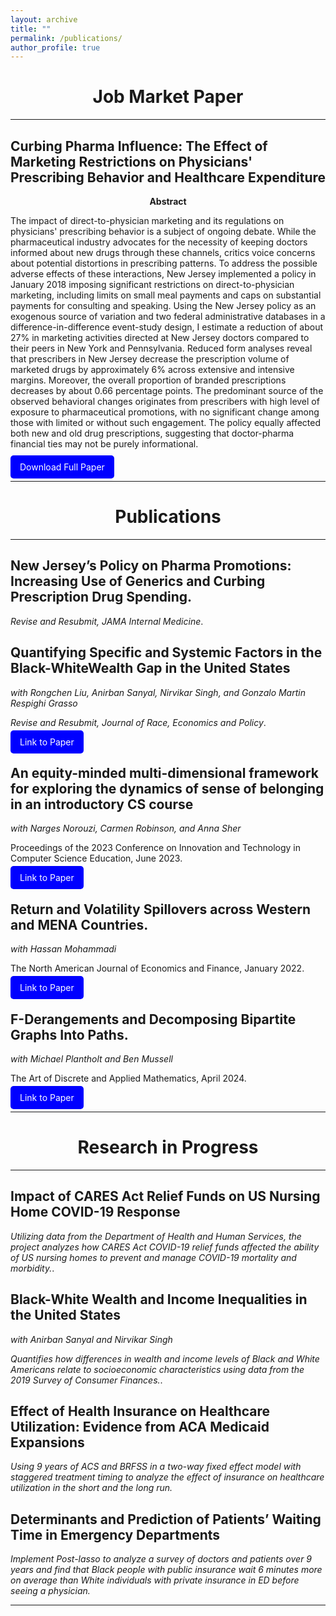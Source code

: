 ```yaml
---
layout: archive
title: ""
permalink: /publications/
author_profile: true
---
```


<div style="text-align: center;">
  <h1><strong>Job Market Paper</strong></h1>
</div>

---

## Curbing Pharma Influence: The Effect of Marketing Restrictions on Physicians' Prescribing Behavior and Healthcare Expenditure

<p style="text-align: center;">
  <strong>Abstract</strong>
</p>

The impact of direct-to-physician marketing and its regulations on physicians' prescribing behavior is a subject of ongoing debate. While the pharmaceutical industry advocates for the necessity of keeping doctors informed about new drugs through these channels, critics voice concerns about potential distortions in prescribing patterns. To address the possible adverse effects of these interactions, New Jersey implemented a policy in January 2018 imposing significant restrictions on direct-to-physician marketing, including limits on small meal payments and caps on substantial payments for consulting and speaking. Using the New Jersey policy as an exogenous source of variation and two federal administrative databases in a difference-in-difference event-study design, I estimate a reduction of about 27% in marketing activities directed at New Jersey doctors compared to their peers in New York and Pennsylvania. Reduced form analyses reveal that prescribers in New Jersey decrease the prescription volume of marketed drugs by approximately 6% across extensive and intensive margins. Moreover, the overall proportion of branded prescriptions decreases by about 0.66 percentage points. The predominant source of the observed behavioral changes originates from prescribers with high level of exposure to pharmaceutical promotions, with no significant change among those with limited or without such engagement. The policy equally affected both new and old drug prescriptions, suggesting that doctor-pharma financial ties may not be purely informational.

<p style="margin-top: 20px;">
  <a href="http://hamidhabibi.com/files/Job_Market_Paper.pdf" style="background-color: blue; color: white; padding: 10px 15px; text-decoration: none; border-radius: 5px;">Download Full Paper</a>
</p>

---

<div style="text-align: center;">
  <h1><strong>Publications</strong></h1>
</div>

---

## New Jersey’s Policy on Pharma Promotions: Increasing Use of Generics and Curbing Prescription Drug Spending.    
*Revise and Resubmit, JAMA Internal Medicine*.

## Quantifying Specific and Systemic Factors in the Black-WhiteWealth Gap in the United States  
*with Rongchen Liu, Anirban Sanyal, Nirvikar Singh, and Gonzalo Martin Respighi Grasso*  

*Revise and Resubmit, Journal of Race, Economics and Policy*.

 <a href="https://dx.doi.org/10.2139/ssrn.3800592" style="background-color: blue; color: white; padding: 10px 15px; text-decoration: none; border-radius: 5px;">Link to Paper</a>


## An equity-minded multi-dimensional framework for exploring the dynamics of sense of belonging in an introductory CS course  
*with Narges Norouzi, Carmen Robinson, and Anna Sher*  

Proceedings of the 2023 Conference on Innovation and Technology in Computer Science Education, June 2023. 

 <a href="https://doi.org/10.1145/3587102.3588780" style="background-color: blue; color: white; padding: 10px 15px; text-decoration: none; border-radius: 5px;">Link to Paper</a>


## Return and Volatility Spillovers across Western and MENA Countries.  
*with Hassan Mohammadi*  

The North American Journal of Economics and Finance, January 2022.

 <a href="https://doi.org/10.1016/j.najef.2022.101642" style="background-color: blue; color: white; padding: 10px 15px; text-decoration: none; border-radius: 5px;">Link to Paper</a>

## F-Derangements and Decomposing Bipartite Graphs Into Paths.  
*with Michael Plantholt and Ben Mussell*  

The Art of Discrete and Applied Mathematics, April 2024.

 <a href="https://doi.org/10.26493/2590-9770.1576.a47" style="background-color: blue; color: white; padding: 10px 15px; text-decoration: none; border-radius: 5px;">Link to Paper</a>

---

<div style="text-align: center;">
  <h1><strong>Research in Progress</strong></h1>
</div>

---

## Impact of CARES Act Relief Funds on US Nursing Home COVID-19 Response    
*Utilizing data from the Department of Health and Human Services, the project analyzes
how CARES Act COVID-19 relief funds affected the ability of US nursing homes
to prevent and manage COVID-19 mortality and morbidity.*.

## Black-White Wealth and Income Inequalities in the United States  
*with Anirban Sanyal and Nirvikar Singh*  

*Quantifies how differences in wealth and income levels of Black and White Americans
relate to socioeconomic characteristics using data from the 2019 Survey of Consumer
Finances.*.

## Effect of Health Insurance on Healthcare Utilization: Evidence from ACA Medicaid Expansions  
*Using 9 years of ACS and BRFSS in a two-way fixed effect model with staggered treatment timing to analyze the effect of insurance on healthcare utilization in the short and the long run.*  

## Determinants and Prediction of Patients’ Waiting Time in Emergency Departments  
*Implement Post-lasso to analyze a survey of doctors and patients over 9 years and
find that Black people with public insurance wait 6 minutes more on average than
White individuals with private insurance in ED before seeing a physician.*  

---
